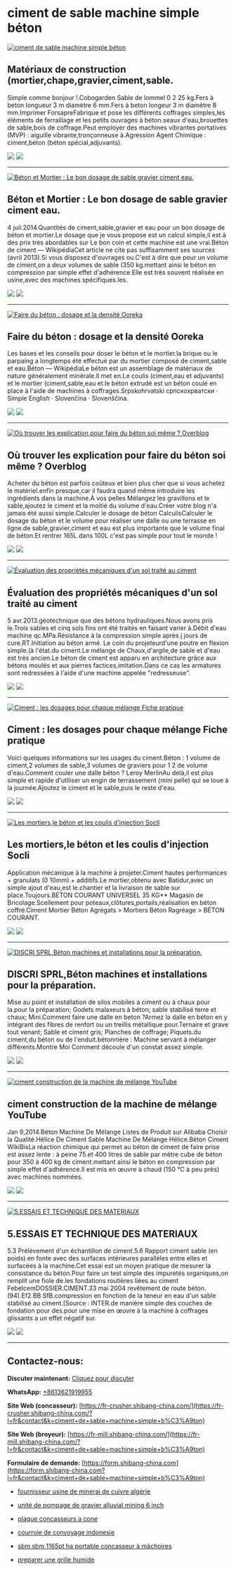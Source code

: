 # ciment de sable machine simple béton

<a href="https://swt.shibang-china.com/?l=fr&img&k=ciment+de+sable+machine+simple+b%C3%A9ton" target="_blank">![ciment de sable machine simple béton](http://static.shibang-china.com/all-800x300/1072.jpg)</a>

## Matériaux de construction (mortier,chape,gravier,ciment,sable.
Simple comme bonjour !.Cobogarden Sable de lommel 0 2 25 kg.Fers à beton longueur 3 m diamètre 6 mm.Fers à beton longeur 3 m diamètre 8 mm.Imprimer ForsapreFabrique et pose les différents coffrages simples,les éléments de ferraillage et les petits ouvrages à béton.seaux d&#39;eau,brouettes de sable,bois de coffrage.Peut employer des machines vibrantes portatives (MVP) : aiguille vibrante,tronçonneuse à.Agression Agent Chimique : ciment,béton (béton spécial,adjuvants).


<a href="https://whatsapp.shibangsoft.com/WhatsApp.php" target="_blank" title="WhatsApp">![](http://static.shibang-china.com/icon/whatsapp.png)</a> <a href="https://swt.shibang-china.com/?l=fr&icon&k=ciment+de+sable+machine+simple+b%C3%A9ton" target="_blank">![](http://static.shibang-china.com/icon/chat-fr.png)</a>

---

<a href="https://swt.shibang-china.com/?l=fr&img&k=ciment+de+sable+machine+simple+b%C3%A9ton" target="_blank">![Béton et Mortier : Le bon dosage de sable gravier ciment eau.](http://static.shibang-china.com/all-800x300/422.jpg)</a>

## Béton et Mortier : Le bon dosage de sable gravier ciment eau.
4 juil.2014.Quantités de ciment,sable,gravier et eau pour un bon dosage de béton et mortier.Le dosage que je vous propose est un calcul simple,il est.à des prix très abordables sur Le bon coin et cette machine est une vrai.Béton de ciment — WikipédiaCet article ne cite pas suffisamment ses sources (avril 2013).Si vous disposez d&#39;ouvrages ou.C&#39;est à dire que pour un volume de ciment,on a deux volumes de sable (350 kg.mettant ainsi le béton en compression par simple effet d&#39;adhérence.Elle est très souvent réalisée en usine,avec des machines spécifiques.les.


<a href="https://whatsapp.shibangsoft.com/WhatsApp.php" target="_blank" title="WhatsApp">![](http://static.shibang-china.com/icon/whatsapp.png)</a> <a href="https://swt.shibang-china.com/?l=fr&icon&k=ciment+de+sable+machine+simple+b%C3%A9ton" target="_blank">![](http://static.shibang-china.com/icon/chat-fr.png)</a>

---

<a href="https://swt.shibang-china.com/?l=fr&img&k=ciment+de+sable+machine+simple+b%C3%A9ton" target="_blank">![Faire du béton : dosage et la densité Ooreka](http://static.shibang-china.com/all-800x300/269.jpg)</a>

## Faire du béton : dosage et la densité Ooreka
Les bases et les conseils pour doser le béton et le mortier.la brique ou le parpaing a longtemps été effectué par du mortier composé de ciment,sable et eau.Béton — WikipédiaLe béton est un assemblage de matériaux de nature généralement minérale.Il met en.Le coulis (ciment,eau et adjuvants) et le mortier (ciment,sable,eau et.le béton extrudé est un béton coulé en place à l&#39;aide de machines à coffrages.Srpskohrvatski српскохрватски &middot; Simple English &middot; Slovenčina &middot; Slovenščina.


<a href="https://whatsapp.shibangsoft.com/WhatsApp.php" target="_blank" title="WhatsApp">![](http://static.shibang-china.com/icon/whatsapp.png)</a> <a href="https://swt.shibang-china.com/?l=fr&icon&k=ciment+de+sable+machine+simple+b%C3%A9ton" target="_blank">![](http://static.shibang-china.com/icon/chat-fr.png)</a>

---

<a href="https://swt.shibang-china.com/?l=fr&img&k=ciment+de+sable+machine+simple+b%C3%A9ton" target="_blank">![Où trouver les explication pour faire du béton soi même ? Overblog](http://static.shibang-china.com/all-800x300/854.jpg)</a>

## Où trouver les explication pour faire du béton soi même ? Overblog
Acheter du béton est parfois coûteux et bien plus cher que si vous achetez le matériel.enfin presque,car il faudra quand même introduire les ingrédients dans la machine.À vos pelles Mélangez les gravillons et le sable,ajoutez le ciment et la moitié du volume d&#39;eau.Créer votre blog n&#39;a jamais été aussi simple.Calculer le dosage de béton CalculisCalculer le dosage du béton et le volume pour réaliser une dalle ou une terrasse en ligne.de sable,gravier,ciment et eau est plus importante que le volume final de béton.Et rentrer 165L dans 100L c&#39;est pas simple pour tout le monde !


<a href="https://whatsapp.shibangsoft.com/WhatsApp.php" target="_blank" title="WhatsApp">![](http://static.shibang-china.com/icon/whatsapp.png)</a> <a href="https://swt.shibang-china.com/?l=fr&icon&k=ciment+de+sable+machine+simple+b%C3%A9ton" target="_blank">![](http://static.shibang-china.com/icon/chat-fr.png)</a>

---

<a href="https://swt.shibang-china.com/?l=fr&img&k=ciment+de+sable+machine+simple+b%C3%A9ton" target="_blank">![Évaluation des propriétés mécaniques d&#39;un sol traité au ciment](http://static.shibang-china.com/all-800x300/151.jpg)</a>

## Évaluation des propriétés mécaniques d&#39;un sol traité au ciment
5 avr.2013.géotechnique que des bétons hydrauliques.Nous avons pris le.Trois sables et cinq sols fins ont été traités en faisant varier à.Débit d&#39;eau machine qc.MPa.Résistance à la compression simple après j jours de cure.RT.Initiation au béton armé. Le coin du projeteurd&#39;une poutre en flexion simple.(à l&#39;état.du ciment.Le mélange de Chaux,d&#39;argile,de sable et d&#39;eau est très ancien.Le béton de ciment est apparu en architecture grâce aux bétons moulés et aux pierres factices,imitation.Dans ce cas les armatures sont redressées à l&#39;aide d&#39;une machine appelée &quot;redresseuse&quot;.


<a href="https://whatsapp.shibangsoft.com/WhatsApp.php" target="_blank" title="WhatsApp">![](http://static.shibang-china.com/icon/whatsapp.png)</a> <a href="https://swt.shibang-china.com/?l=fr&icon&k=ciment+de+sable+machine+simple+b%C3%A9ton" target="_blank">![](http://static.shibang-china.com/icon/chat-fr.png)</a>

---

<a href="https://swt.shibang-china.com/?l=fr&img&k=ciment+de+sable+machine+simple+b%C3%A9ton" target="_blank">![Ciment : les dosages pour chaque mélange Fiche pratique](http://static.shibang-china.com/all-800x300/275.jpg)</a>

## Ciment : les dosages pour chaque mélange Fiche pratique
Voici quelques informations sur les usages du ciment.Béton : 1 volume de ciment,2 volumes de sable,3 volumes de graviers pour 1 2 de volume d&#39;eau.Comment couler une dalle béton ? Leroy MerlinAu delà,il est plus simple et rapide d&#39;utiliser un engin de terrassement (mini pelle) qui se loue à la journée.Ajoutez le ciment et le sable,puis le reste d&#39;eau.


<a href="https://whatsapp.shibangsoft.com/WhatsApp.php" target="_blank" title="WhatsApp">![](http://static.shibang-china.com/icon/whatsapp.png)</a> <a href="https://swt.shibang-china.com/?l=fr&icon&k=ciment+de+sable+machine+simple+b%C3%A9ton" target="_blank">![](http://static.shibang-china.com/icon/chat-fr.png)</a>

---

<a href="https://swt.shibang-china.com/?l=fr&img&k=ciment+de+sable+machine+simple+b%C3%A9ton" target="_blank">![Les mortiers,le béton et les coulis d&#39;injection Socli](http://static.shibang-china.com/all-800x300/1454.jpg)</a>

## Les mortiers,le béton et les coulis d&#39;injection Socli
Application mécanique à la machine à projeter.Ciment hautes performances + granulats (0 10mm).+ additifs.Le mortier,obtenu avec Batidur,avec un simple ajout d&#39;eau,est le.chantier et la livraison de sable sur place.Toujours.BÉTON COURANT UNIVERSEL 35 KG** Magasin de Bricolage.Scellement pour poteaux,clôtures,portails,réalisation en béton coffré.Ciment Mortier Béton Agrégats &gt; Mortiers Béton Ragréage &gt; BÉTON COURANT.


<a href="https://whatsapp.shibangsoft.com/WhatsApp.php" target="_blank" title="WhatsApp">![](http://static.shibang-china.com/icon/whatsapp.png)</a> <a href="https://swt.shibang-china.com/?l=fr&icon&k=ciment+de+sable+machine+simple+b%C3%A9ton" target="_blank">![](http://static.shibang-china.com/icon/chat-fr.png)</a>

---

<a href="https://swt.shibang-china.com/?l=fr&img&k=ciment+de+sable+machine+simple+b%C3%A9ton" target="_blank">![DISCRI SPRL,Béton machines et installations pour la préparation.](http://static.shibang-china.com/all-800x300/363.jpg)</a>

## DISCRI SPRL,Béton machines et installations pour la préparation.
Mise au point et installation de silos mobiles à ciment ou à chaux pour la.pour la préparation; Godets malaxeurs à béton; sable stabilisé terre et chaux; Mini.Comment faire une dalle en beton ?Armez la dalle en béton en y intégrant des fibres de renfort ou un treillis métallique pour.Ternaire et grave tout venant; Sable et ciment gris; Planches de coffrage; Piquets.du ciment,du béton ou de l&#39;enduit.bétonnière : Machine servant à mélanger différents.Montre Moi Comment découle d&#39;un constat assez simple.


<a href="https://whatsapp.shibangsoft.com/WhatsApp.php" target="_blank" title="WhatsApp">![](http://static.shibang-china.com/icon/whatsapp.png)</a> <a href="https://swt.shibang-china.com/?l=fr&icon&k=ciment+de+sable+machine+simple+b%C3%A9ton" target="_blank">![](http://static.shibang-china.com/icon/chat-fr.png)</a>

---

<a href="https://swt.shibang-china.com/?l=fr&img&k=ciment+de+sable+machine+simple+b%C3%A9ton" target="_blank">![ciment construction de la machine de mélange YouTube](http://static.shibang-china.com/all-800x300/1052.jpg)</a>

## ciment construction de la machine de mélange YouTube
Jan 9,2014.Béton Machine De Mélange Listes de Produit sur Alibaba Choisir la Qualité.Hélice De Ciment Sable Machine De Mélange Hélice.Béton Ciment WikiBisLa réaction chimique qui permet au béton de ciment de faire prise est assez lente : à peine 75.et 400 litres de sable par mètre cube de béton pour 350 à 400 kg de ciment.mettant ainsi le béton en compression par simple effet d&#39;adhérence.Il est mis en œuvre à chaud (150 °C à peu près) avec machines nommées.


<a href="https://whatsapp.shibangsoft.com/WhatsApp.php" target="_blank" title="WhatsApp">![](http://static.shibang-china.com/icon/whatsapp.png)</a> <a href="https://swt.shibang-china.com/?l=fr&icon&k=ciment+de+sable+machine+simple+b%C3%A9ton" target="_blank">![](http://static.shibang-china.com/icon/chat-fr.png)</a>

---

<a href="https://swt.shibang-china.com/?l=fr&img&k=ciment+de+sable+machine+simple+b%C3%A9ton" target="_blank">![5.ESSAIS ET TECHNIQUE DES MATERIAUX](http://static.shibang-china.com/all-800x300/278.jpg)</a>

## 5.ESSAIS ET TECHNIQUE DES MATERIAUX
5.3 Prélèvement d&#39;un échantillon de ciment.5.6 Rapport ciment sable (en poids).en fonte avec des surfaces intérieures parallèles entre elles et surfacées à la machine.Cet essai est un moyen pratique de mesurer la consistance du béton.Pour faire un test simple des impuretés organiques,on remplit une fiole de.les fondations routières liées au ciment FebelcemDOSSIER.CIMENT.33 mai 2004 revêtement de route béton.(94).Ef2.BB SfB.compression en fonction de la teneur en eau d&#39;un sable stabilisé au ciment.[Source : INTER.de manière simple des couches de fondation pour des.pour une mise en œuvre à la machine à coffrages glissants a un effet négatif sur.


<a href="https://whatsapp.shibangsoft.com/WhatsApp.php" target="_blank" title="WhatsApp">![](http://static.shibang-china.com/icon/whatsapp.png)</a> <a href="https://swt.shibang-china.com/?l=fr&icon&k=ciment+de+sable+machine+simple+b%C3%A9ton" target="_blank">![](http://static.shibang-china.com/icon/chat-fr.png)</a>

---
## Contactez-nous:

**Discuter maintenant:** [Cliquez pour discuter](https://swt.shibang-china.com?l=fr&contact&k=ciment+de+sable+machine+simple+b%C3%A9ton)

**WhatsApp:**  [+8613621919955](https://whatsapp.shibangsoft.com/WhatsApp.php)

**Site Web (concasseur):** [https://fr-crusher.shibang-china.com/](https://fr-crusher.shibang-china.com/?l=fr&contact&k=ciment+de+sable+machine+simple+b%C3%A9ton)

**Site Web (broyeur):** [https://fr-mill.shibang-china.com/](https://fr-mill.shibang-china.com/?l=fr&contact&k=ciment+de+sable+machine+simple+b%C3%A9ton)

**Formulaire de demande:** [https://form.shibang-china.com](https://form.shibang-china.com?l=fr&contact&k=ciment+de+sable+machine+simple+b%C3%A9ton)

* [fournisseur usine de minerai de cuivre algérie](../30/fournisseur%20usine%20de%20minerai%20de%20cuivre%20alg%C3%A9rie.md)

* [unité de pompage de gravier alluvial mining 6 inch](../28/unit%C3%A9%20de%20pompage%20de%20gravier%20alluvial%20mining%206%20inch.md)

* [plaque concasseurs a cone](../31/plaque%20concasseurs%20a%20cone.md)

* [courroie de convoyage indonesie](../36/courroie%20de%20convoyage%20indonesie.md)

* [sbm sbm 1165pt ha portable concasseur à mâchoires](../26/sbm%20sbm%201165pt%20ha%20portable%20concasseur%20%C3%A0%20m%C3%A2choires.md)

* [preparer une grille humide](../38/preparer%20une%20grille%20humide.md)